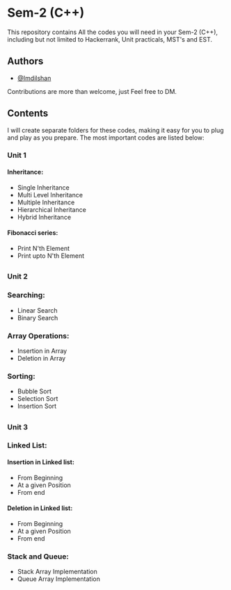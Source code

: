 
# Sem-2 (C++)

This repository contains All the codes you will need in your Sem-2 (C++), including but not limited to Hackerrank, Unit practicals, MST's and EST.

## Authors

- [@Imdilshan](https://github.com/Imdilshan)

Contributions are more than welcome, just Feel free to DM.


## Contents
I will create separate folders for these codes, making it easy for you to plug and play as you prepare.
The most important codes are listed below:

### Unit 1

#### Inheritance:
- Single Inheritance 
- Multi Level Inheritance
- Multiple Inheritance
- Hierarchical Inheritance
- Hybrid Inheritance

#### Fibonacci series:
- Print N'th Element
- Print upto N'th Element

## 
### Unit 2

### Searching:
- Linear Search
- Binary Search

### Array Operations:
- Insertion in Array
- Deletion in Array

### Sorting:
- Bubble Sort
- Selection Sort
- Insertion Sort
## 

### Unit 3
### Linked List:
#### Insertion in Linked list:
- From Beginning
- At a given Position
- From end

#### Deletion in Linked list:
- From Beginning
- At a given Position
- From end

### Stack and Queue:
- Stack Array Implementation
- Queue Array Implementation
## 
